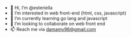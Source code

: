 - 👋 Hi, I’m @esteriella
- 👀 I’m interested in web front-end (html, css, javascript)
- 🌱 I’m currently learning go lang and javascript
- 💞️ I’m looking to collaborate on web front end
- 📫 Reach me via damamy96@gmail.com

<!---
esteriella/esteriella is a ✨ special ✨ repository because its `README.md` (this file) appears on your GitHub profile.
You can click the Preview link to take a look at your changes.
--->
